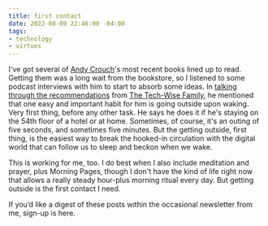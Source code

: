 ```yaml
---
title: first contact
date: 2022-08-09 22:46:00 -04:00
tags:
- technology
- virtues
---
```


I've got several of [Andy Crouch](https://andy-crouch.com/)'s most recent books lined up to read. Getting them was a long wait from the bookstore, so I listened to some podcast interviews with him to start to absorb some ideas. In [talking through the recommendations](https://podcasts.apple.com/us/podcast/technology-as-mammon-with-special-guest-andy-crouch/id1594454747?i=1000558443094) from [The Tech-Wise Family](https://www.barna.com/techwisefamily/), he mentioned that one easy and important habit for him is going outside upon waking. Very first thing, before any other task. He says he does it if he's staying on the 54th floor of a hotel or at home. Sometimes, of course, it's an outing of five seconds, and sometimes five minutes. But the getting outside, first thing, is the easiest way to break the hooked-in circulation with the digital world that can follow us to sleep and beckon when we wake.

This is working for me, too. I do best when I also include meditation and prayer, plus Morning Pages, though I don't have the kind of life right now that allows a really steady hour-plus morning ritual every day. But getting outside is the first contact I need.

If you’d like a digest of these posts within the occasional newsletter from me, sign-up is here.